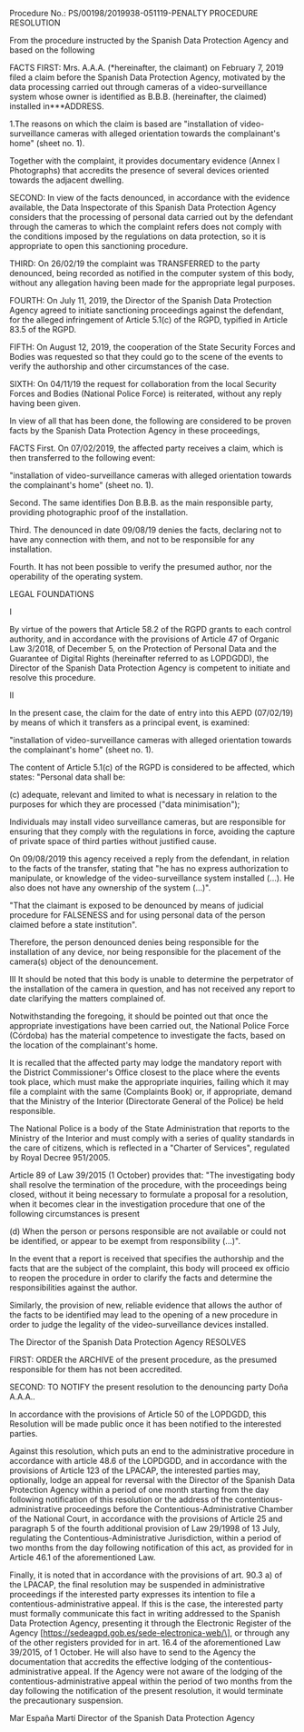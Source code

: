 Procedure No.: PS/00198/2019938-051119-PENALTY PROCEDURE RESOLUTION

From the procedure instructed by the Spanish Data Protection Agency and based on the following

FACTS
FIRST: Mrs. A.A.A. (\*hereinafter, the claimant) on February 7, 2019 filed a claim before the Spanish Data Protection Agency, motivated by the data processing carried out through cameras of a video-surveillance system whose owner is identified as B.B.B. (hereinafter, the claimed) installed in\*\*\*ADDRESS.

1.The reasons on which the claim is based are "installation of video-surveillance cameras with alleged orientation towards the complainant's home" (sheet no. 1).

Together with the complaint, it provides documentary evidence (Annex I Photographs) that accredits the presence of several devices oriented towards the adjacent dwelling.

SECOND: In view of the facts denounced, in accordance with the evidence available, the Data Inspectorate of this Spanish Data Protection Agency considers that the processing of personal data carried out by the defendant through the cameras to which the complaint refers does not comply with the conditions imposed by the regulations on data protection, so it is appropriate to open this sanctioning procedure.

THIRD: On 26/02/19 the complaint was TRANSFERRED to the party denounced, being recorded as notified in the computer system of this body, without any allegation having been made for the appropriate legal purposes.

FOURTH: On July 11, 2019, the Director of the Spanish Data Protection Agency agreed to initiate sanctioning proceedings against the defendant, for the alleged infringement of Article 5.1(c) of the RGPD, typified in Article 83.5 of the RGPD.

FIFTH: On August 12, 2019, the cooperation of the State Security Forces and Bodies was requested so that they could go to the scene of the events to verify the authorship and other circumstances of the case.

SIXTH: On 04/11/19 the request for collaboration from the local Security Forces and Bodies (National Police Force) is reiterated, without any reply having been given.

In view of all that has been done, the following are considered to be proven facts by the Spanish Data Protection Agency in these proceedings,

FACTS
First. On 07/02/2019, the affected party receives a claim, which is then transferred to the following event:

"installation of video-surveillance cameras with alleged orientation towards the complainant's home" (sheet no. 1).

Second. The same identifies Don B.B.B. as the main responsible party, providing photographic proof of the installation.

Third. The denounced in date 09/08/19 denies the facts, declaring not to have any connection with them, and not to be responsible for any installation.

Fourth. It has not been possible to verify the presumed author, nor the operability of the operating system.

LEGAL FOUNDATIONS

I

By virtue of the powers that Article 58.2 of the RGPD grants to each control authority, and in accordance with the provisions of Article 47 of Organic Law 3/2018, of December 5, on the Protection of Personal Data and the Guarantee of Digital Rights (hereinafter referred to as LOPDGDD), the Director of the Spanish Data Protection Agency is competent to initiate and resolve this procedure.

II

In the present case, the claim for the date of entry into this AEPD (07/02/19) by means of which it transfers as a principal event, is examined:

"installation of video-surveillance cameras with alleged orientation towards the complainant's home" (sheet no. 1).

The content of Article 5.1(c) of the RGPD is considered to be affected, which states: "Personal data shall be:

(c) adequate, relevant and limited to what is necessary in relation to the purposes for which they are processed ("data minimisation");

Individuals may install video surveillance cameras, but are responsible for ensuring that they comply with the regulations in force, avoiding the capture of private space of third parties without justified cause.

On 09/08/2019 this agency received a reply from the defendant, in relation to the facts of the transfer, stating that "he has no express authorization to manipulate, or knowledge of the video-surveillance system installed (...). He also does not have any ownership of the system (...)".

"That the claimant is exposed to be denounced by means of judicial procedure for FALSENESS and for using personal data of the person claimed before a state institution".

Therefore, the person denounced denies being responsible for the installation of any device, nor being responsible for the placement of the camera(s) object of the denouncement.

III
It should be noted that this body is unable to determine the perpetrator of the installation of the camera in question, and has not received any report to date clarifying the matters complained of.

Notwithstanding the foregoing, it should be pointed out that once the appropriate investigations have been carried out, the National Police Force (Córdoba) has the material competence to investigate the facts, based on the location of the complainant's home.

It is recalled that the affected party may lodge the mandatory report with the District Commissioner's Office closest to the place where the events took place, which must make the appropriate inquiries, failing which it may file a complaint with the same (Complaints Book) or, if appropriate, demand that the Ministry of the Interior (Directorate General of the Police) be held responsible.

The National Police is a body of the State Administration that reports to the Ministry of the Interior and must comply with a series of quality standards in the care of citizens, which is reflected in a "Charter of Services", regulated by Royal Decree 951/2005.

Article 89 of Law 39/2015 (1 October) provides that: "The investigating body shall resolve the termination of the procedure, with the proceedings being closed, without it being necessary to formulate a proposal for a resolution, when it becomes clear in the investigation procedure that one of the following circumstances is present

(d) When the person or persons responsible are not available or could not be identified, or appear to be exempt from responsibility (...)".

In the event that a report is received that specifies the authorship and the facts that are the subject of the complaint, this body will proceed ex officio to reopen the procedure in order to clarify the facts and determine the responsibilities against the author.

Similarly, the provision of new, reliable evidence that allows the author of the facts to be identified may lead to the opening of a new procedure in order to judge the legality of the video-surveillance devices installed.

The Director of the Spanish Data Protection Agency RESOLVES

FIRST: ORDER the ARCHIVE of the present procedure, as the presumed responsible for them has not been accredited.

SECOND: TO NOTIFY the present resolution to the denouncing party Doña A.A.A..

In accordance with the provisions of Article 50 of the LOPDGDD, this Resolution will be made public once it has been notified to the interested parties.

Against this resolution, which puts an end to the administrative procedure in accordance with article 48.6 of the LOPDGDD, and in accordance with the provisions of Article 123 of the LPACAP, the interested parties may, optionally, lodge an appeal for reversal with the Director of the Spanish Data Protection Agency within a period of one month starting from the day following notification of this resolution or the address of the contentious-administrative proceedings before the Contentious-Administrative Chamber of the National Court, in accordance with the provisions of Article 25 and paragraph 5 of the fourth additional provision of Law 29/1998 of 13 July, regulating the Contentious-Administrative Jurisdiction, within a period of two months from the day following notification of this act, as provided for in Article 46.1 of the aforementioned Law.

Finally, it is noted that in accordance with the provisions of art. 90.3 a) of the LPACAP, the final resolution may be suspended in administrative proceedings if the interested party expresses its intention to file a contentious-administrative appeal. If this is the case, the interested party must formally communicate this fact in writing addressed to the Spanish Data Protection Agency, presenting it through the Electronic Register of the Agency \[https://sedeagpd.gob.es/sede-electronica-web/\], or through any of the other registers provided for in art. 16.4 of the aforementioned Law 39/2015, of 1 October. He will also have to send to the Agency the documentation that accredits the effective lodging of the contentious-administrative appeal. If the Agency were not aware of the lodging of the contentious-administrative appeal within the period of two months from the day following the notification of the present resolution, it would terminate the precautionary suspension.

Mar España Martí Director of the Spanish Data Protection Agency
